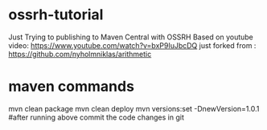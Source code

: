 # ossrh-tutorial
Just Trying to publishing to Maven Central with OSSRH
Based on youtube video: https://www.youtube.com/watch?v=bxP9IuJbcDQ
just forked from : https://github.com/nyholmniklas/arithmetic

# maven commands
mvn clean package
mvn clean deploy
mvn versions:set -DnewVersion=1.0.1
#after running above commit the code changes in git
